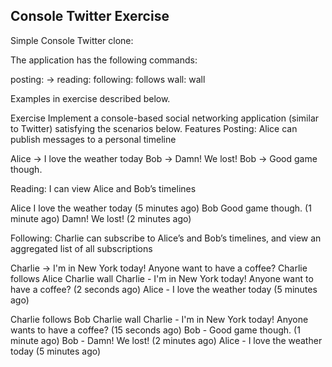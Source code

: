 ## Console Twitter Exercise

Simple Console Twitter clone:

The application has the following commands:

posting: <user name> -> <message>
reading: <user name>
following: <user name> follows <another user>
wall: <user name> wall

Examples in exercise described below.

Exercise
Implement a console-based social networking application (similar to Twitter) satisfying the scenarios below.
Features
Posting: Alice can publish messages to a personal timeline

Alice -> I love the weather today
Bob -> Damn! We lost!
Bob -> Good game though.

Reading: I can view Alice and Bob’s timelines

Alice
I love the weather today (5 minutes ago)
Bob
Good game though. (1 minute ago)
Damn! We lost! (2 minutes ago)

Following: Charlie can subscribe to Alice’s and Bob’s timelines, and view an aggregated list of all subscriptions

Charlie -> I'm in New York today! Anyone want to have a coffee?
Charlie follows Alice
Charlie wall
Charlie - I'm in New York today! Anyone want to have a coffee? (2 seconds ago)
Alice - I love the weather today (5 minutes ago)

Charlie follows Bob
Charlie wall
Charlie - I'm in New York today! Anyone wants to have a coffee? (15 seconds ago)
Bob - Good game though. (1 minute ago)
Bob - Damn! We lost! (2 minutes ago)
Alice - I love the weather today (5 minutes ago)

